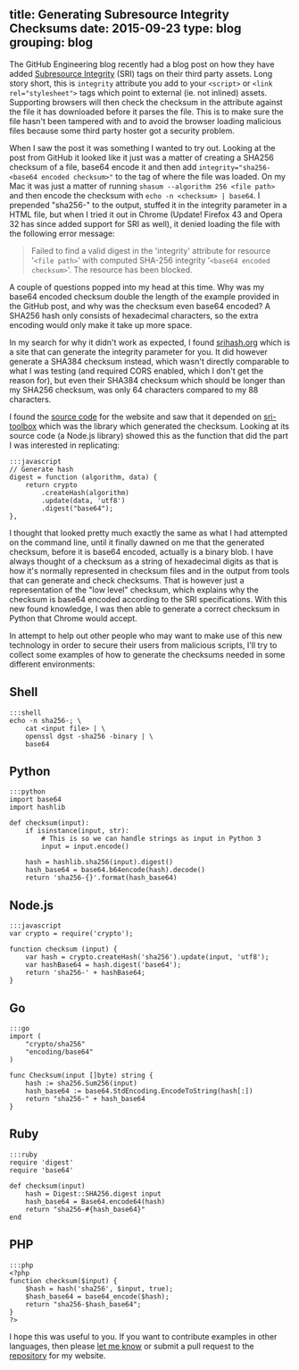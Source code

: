 title: Generating Subresource Integrity Checksums
date: 2015-09-23
type: blog
grouping: blog
---
The GitHub Engineering blog recently had a blog post on how they have added [Subresource Integrity](http://githubengineering.com/subresource-integrity/) (SRI) tags on their third party assets. Long story short, this is `integrity` attribute you add to your `<script>` or `<link rel="stylesheet">` tags which point to external (ie. not inlined) assets. Supporting browsers will then check the checksum in the attribute against the file it has downloaded before it parses the file. This is to make sure the file hasn't been tampered with and to avoid the browser loading malicious files because some third party hoster got a security problem.

When I saw the post it was something I wanted to try out. Looking at the post from GitHub it looked like it just was a matter of creating a SHA256 checksum of a file, base64 encode it and then add `integrity="sha256-<base64 encoded checksum>"` to the tag of where the file was loaded. On my Mac it was just a matter of running `shasum --algorithm 256 <file path>` and then encode the checksum with `echo -n <checksum> | base64`. I prepended "sha256-" to the output, stuffed it in the integrity parameter in a HTML file, but when I tried it out in Chrome (Update! Firefox 43 and Opera 32 has since added support for SRI as well), it denied loading the file with the following error message:

> Failed to find a valid digest in the 'integrity' attribute for resource '`<file path>`' with computed SHA-256 integrity '`<base64 encoded checksum>`'. The resource has been blocked.

A couple of questions popped into my head at this time. Why was my base64 encoded checksum double the length of the example provided in the GitHub post, and why was the checksum even base64 encoded? A SHA256 hash only consists of hexadecimal characters, so the extra encoding would only make it take up more space.

In my search for why it didn't work as expected, I found [srihash.org](https://srihash.org/) which is a site that can generate the integrity parameter for you. It did however generate a SHA384 checksum instead, which wasn't directly comparable to what I was testing (and required CORS enabled, which I don't get the reason for), but even their SHA384 checksum which should be longer than my SHA256 checksum, was only 64 characters compared to my 88 characters.

I found the [source code](https://github.com/mozilla/srihash.org) for the website and saw that it depended on [sri-toolbox](https://github.com/neftaly/npm-sri-toolbox) which was the library which generated the checksum. Looking at its source code (a Node.js library) showed this as the function that did the part I was interested in replicating:

    :::javascript
    // Generate hash
    digest = function (algorithm, data) {
        return crypto
            .createHash(algorithm)
            .update(data, 'utf8')
            .digest("base64");
    },

I thought that looked pretty much exactly the same as what I had attempted on the command line, until it finally dawned on me that the generated checksum, before it is base64 encoded, actually is a binary blob. I have always thought of a checksum as a string of hexadecimal digits as that is how it's normally represented in checksum files and in the output from tools that can generate and check checksums. That is however just a representation of the "low level" checksum, which explains why the checksum is base64 encoded according to the SRI specifications. With this new found knowledge, I was then able to generate a correct checksum in Python that Chrome would accept.

In attempt to help out other people who may want to make use of this new technology in order to secure their users from malicious scripts, I'll try to collect some examples of how to generate the checksums needed in some different environments:


Shell
-----

    :::shell
    echo -n sha256-; \
        cat <input file> | \
        openssl dgst -sha256 -binary | \
        base64


Python
------

    :::python
    import base64
    import hashlib

    def checksum(input):
        if isinstance(input, str):
            # This is so we can handle strings as input in Python 3
            input = input.encode()

        hash = hashlib.sha256(input).digest()
        hash_base64 = base64.b64encode(hash).decode()
        return 'sha256-{}'.format(hash_base64)


Node.js
-------

    :::javascript
    var crypto = require('crypto');

    function checksum (input) {
        var hash = crypto.createHash('sha256').update(input, 'utf8');
        var hashBase64 = hash.digest('base64');
        return 'sha256-' + hashBase64;
    }


Go
--

    :::go
    import (
        "crypto/sha256"
        "encoding/base64"
    )

    func Checksum(input []byte) string {
        hash := sha256.Sum256(input)
        hash_base64 := base64.StdEncoding.EncodeToString(hash[:])
        return "sha256-" + hash_base64
    }


Ruby
----

    :::ruby
    require 'digest'
    require 'base64'

    def checksum(input)
        hash = Digest::SHA256.digest input
        hash_base64 = Base64.encode64(hash)
        return "sha256-#{hash_base64}"
    end


PHP
---

    :::php
    <?php
    function checksum($input) {
        $hash = hash('sha256', $input, true);
        $hash_base64 = base64_encode($hash);
        return "sha256-$hash_base64";
    }
    ?>


I hope this was useful to you. If you want to contribute examples in other languages, then please [let me know](https://twitter.com/Tenzer) or submit a pull request to the [repository](https://github.com/Tenzer/tenzer.dk) for my website.
